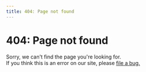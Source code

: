```yaml
---
title: 404: Page not found
---
```


<div class="p-strip is-deep">
  <div class="row">
    <h1>404: Page not found</h1>
    <p class="p-heading--four" style="max-width: none">Sorry, we can't find the page you're looking for.<br>If you think this is an error on our site, please <a class="p-link--external" href="https://github.com/canonical-websites/vanillaframework.io/issues/new">file a bug.</a></p>
  </div>
</div>
